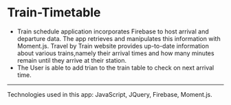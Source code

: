 # Train-Timetable

* Train schedule application incorporates Firebase to host arrival and departure data. The app retrieves and manipulates this information with Moment.js. Travel by Train website provides up-to-date information about various trains,namely their arrival times and how many minutes remain until they arrive at their station.
* The User is able to add trian to the train table to check on next arrival time. 


***********
Technologies used in this app: JavaScript, JQuery, Firebase, Moment.js.